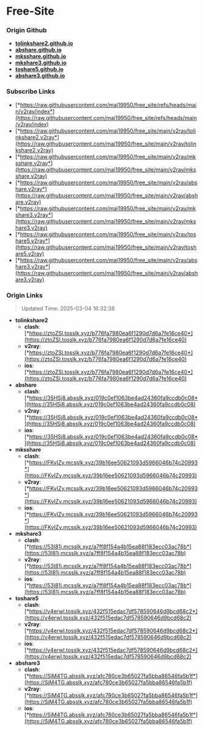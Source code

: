 # Free-Site

### Origin Github

- [**tolinkshare2.github.io**](https://github.com/tolinkshare2/tolinkshare2.github.io)
- [**abshare.github.io**](https://github.com/abshare/abshare.github.io)
- [**mksshare.github.io**](https://github.com/mksshare/mksshare.github.io)
- [**mkshare3.github.io**](https://github.com/mkshare3/mkshare3.github.io)
- [**toshare5.github.io**](https://github.com/toshare5/toshare5.github.io)
- [**abshare3.github.io**](https://github.com/abshare3/abshare3.github.io)

### Subscribe Links

- [*https://raw.githubusercontent.com/mai19950/free_site/refs/heads/main/v2ray/index*](https://raw.githubusercontent.com/mai19950/free_site/refs/heads/main/v2ray/index)
- [*https://raw.githubusercontent.com/mai19950/free_site/main/v2ray/tolinkshare2.v2ray*](https://raw.githubusercontent.com/mai19950/free_site/main/v2ray/tolinkshare2.v2ray)
- [*https://raw.githubusercontent.com/mai19950/free_site/main/v2ray/mksshare.v2ray*](https://raw.githubusercontent.com/mai19950/free_site/main/v2ray/mksshare.v2ray)
- [*https://raw.githubusercontent.com/mai19950/free_site/main/v2ray/abshare.v2ray*](https://raw.githubusercontent.com/mai19950/free_site/main/v2ray/abshare.v2ray)
- [*https://raw.githubusercontent.com/mai19950/free_site/main/v2ray/mkshare3.v2ray*](https://raw.githubusercontent.com/mai19950/free_site/main/v2ray/mkshare3.v2ray)
- [*https://raw.githubusercontent.com/mai19950/free_site/main/v2ray/toshare5.v2ray*](https://raw.githubusercontent.com/mai19950/free_site/main/v2ray/toshare5.v2ray)
- [*https://raw.githubusercontent.com/mai19950/free_site/main/v2ray/abshare3.v2ray*](https://raw.githubusercontent.com/mai19950/free_site/main/v2ray/abshare3.v2ray)

### Origin Links

> Updated Time: 2025-03-04 16:32:38

- **tolinkshare2**
  - **clash**: [*https://ztoZSl.tosslk.xyz/b776fa7980ea6f1290d7d6a7fe16ce40*](https://ztoZSl.tosslk.xyz/b776fa7980ea6f1290d7d6a7fe16ce40)
  - **v2ray**: [*https://ztoZSl.tosslk.xyz/b776fa7980ea6f1290d7d6a7fe16ce40*](https://ztoZSl.tosslk.xyz/b776fa7980ea6f1290d7d6a7fe16ce40)
  - **ios**: [*https://ztoZSl.tosslk.xyz/b776fa7980ea6f1290d7d6a7fe16ce40*](https://ztoZSl.tosslk.xyz/b776fa7980ea6f1290d7d6a7fe16ce40)
- **abshare**
  - **clash**: [*https://35HSj8.absslk.xyz/019c0ef1063be4ad24360fa9ccdb0c08*](https://35HSj8.absslk.xyz/019c0ef1063be4ad24360fa9ccdb0c08)
  - **v2ray**: [*https://35HSj8.absslk.xyz/019c0ef1063be4ad24360fa9ccdb0c08*](https://35HSj8.absslk.xyz/019c0ef1063be4ad24360fa9ccdb0c08)
  - **ios**: [*https://35HSj8.absslk.xyz/019c0ef1063be4ad24360fa9ccdb0c08*](https://35HSj8.absslk.xyz/019c0ef1063be4ad24360fa9ccdb0c08)
- **mksshare**
  - **clash**: [*https://FKvIZy.mcsslk.xyz/39b16ee50621093d5966046b74c20993*](https://FKvIZy.mcsslk.xyz/39b16ee50621093d5966046b74c20993)
  - **v2ray**: [*https://FKvIZy.mcsslk.xyz/39b16ee50621093d5966046b74c20993*](https://FKvIZy.mcsslk.xyz/39b16ee50621093d5966046b74c20993)
  - **ios**: [*https://FKvIZy.mcsslk.xyz/39b16ee50621093d5966046b74c20993*](https://FKvIZy.mcsslk.xyz/39b16ee50621093d5966046b74c20993)
- **mkshare3**
  - **clash**: [*https://53I81j.mcsslk.xyz/a7ff8f154a4b15ea88f183ecc03ac78b*](https://53I81j.mcsslk.xyz/a7ff8f154a4b15ea88f183ecc03ac78b)
  - **v2ray**: [*https://53I81j.mcsslk.xyz/a7ff8f154a4b15ea88f183ecc03ac78b*](https://53I81j.mcsslk.xyz/a7ff8f154a4b15ea88f183ecc03ac78b)
  - **ios**: [*https://53I81j.mcsslk.xyz/a7ff8f154a4b15ea88f183ecc03ac78b*](https://53I81j.mcsslk.xyz/a7ff8f154a4b15ea88f183ecc03ac78b)
- **toshare5**
  - **clash**: [*https://v4erwl.tosslk.xyz/432f515edac7df578590646d9bcd68c2*](https://v4erwl.tosslk.xyz/432f515edac7df578590646d9bcd68c2)
  - **v2ray**: [*https://v4erwl.tosslk.xyz/432f515edac7df578590646d9bcd68c2*](https://v4erwl.tosslk.xyz/432f515edac7df578590646d9bcd68c2)
  - **ios**: [*https://v4erwl.tosslk.xyz/432f515edac7df578590646d9bcd68c2*](https://v4erwl.tosslk.xyz/432f515edac7df578590646d9bcd68c2)
- **abshare3**
  - **clash**: [*https://SjM4TG.absslk.xyz/afc780ce3b65027fa5bba86546fa5b1f*](https://SjM4TG.absslk.xyz/afc780ce3b65027fa5bba86546fa5b1f)
  - **v2ray**: [*https://SjM4TG.absslk.xyz/afc780ce3b65027fa5bba86546fa5b1f*](https://SjM4TG.absslk.xyz/afc780ce3b65027fa5bba86546fa5b1f)
  - **ios**: [*https://SjM4TG.absslk.xyz/afc780ce3b65027fa5bba86546fa5b1f*](https://SjM4TG.absslk.xyz/afc780ce3b65027fa5bba86546fa5b1f)
